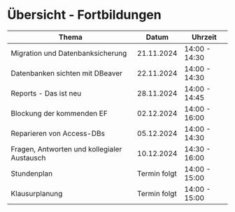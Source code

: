 # Übersicht - Fortbildungen


| Thema   | Datum | Uhrzeit |
| ---------- | ------------- | ------------- |
| Migration und Datenbanksicherung | 21.11.2024  | 14:00 - 14:30|
| Datenbanken sichten mit DBeaver | 22.11.2024  | 14:00 - 14:30|
| Reports - Das ist neu | 28.11.2024  | 14:00 - 14:45|
| Blockung der kommenden EF | 02.12.2024  | 14:00 - 16:00|
| Reparieren von Access-DBs | 05.12.2024  | 14:00 - 14:30|
| Fragen, Antworten und kollegialer Austausch  |  10.12.2024  | 14:30 - 16:00|
| Stundenplan  |  Termin folgt  | 14:00 - 15:00|
| Klausurplanung  |  Termin folgt  | 14:00 - 15:00|










